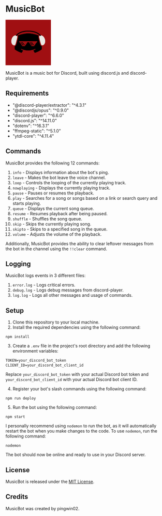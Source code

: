 # MusicBot

<img src="bot_logo.png" width="150" height="150">

MusicBot is a music bot for Discord, built using discord.js and discord-player.

## Requirements

- "@discord-player/extractor": "^4.3.1"
- "@discordjs/opus": "^0.9.0"
- "discord-player": "^6.6.0"
- "discord.js": "^14.11.0"
- "dotenv": "^16.3.1"
- "ffmpeg-static": "^5.1.0"
- "ytdl-core": "^4.11.4"

## Commands

MusicBot provides the following 12 commands:

1. `info` - Displays information about the bot's ping.
2. `leave` - Makes the bot leave the voice channel.
3. `loop` - Controls the looping of the currently playing track.
4. `nowplaying` - Displays the currently playing track.
5. `pause` - Pauses or resumes the playback.
6. `play` - Searches for a song or songs based on a link or search query and starts playing.
7. `queue` - Displays the current song queue.
8. `resume` - Resumes playback after being paused.
9. `shuffle` - Shuffles the song queue.
10. `skip` - Skips the currently playing song.
11. `skipto` - Skips to a specified song in the queue.
12. `volume` - Adjusts the volume of the playback.

Additionally, MusicBot provides the ability to clear leftover messages from the bot in the channel using the `!!clear` command.

## Logging

MusicBot logs events in 3 different files:

1. `error.log` - Logs critical errors.
2. `debug.log` - Logs debug messages from discord-player.
3. `log.log` - Logs all other messages and usage of commands.

## Setup

1. Clone this repository to your local machine.
2. Install the required dependencies using the following command:

```
npm install
```

3. Create a `.env` file in the project's root directory and add the following environment variables:

```
TOKEN=your_discord_bot_token
CLIENT_ID=your_discord_bot_client_id
```

Replace `your_discord_bot_token` with your actual Discord bot token and `your_discord_bot_client_id` with your actual Discord bot client ID.

4. Register your bot's slash commands using the following command:

```
npm run deploy
```

5. Run the bot using the following command:

```
npm start
```

I personally recommend using `nodemon` to run the bot, as it will automatically restart the bot when you make changes to the code. To use `nodemon`, run the following command:

```
nodemon
```

The bot should now be online and ready to use in your Discord server.

## License

MusicBot is released under the [MIT License](LICENSE.txt).

## Credits

MusicBot was created by pingwin02.
